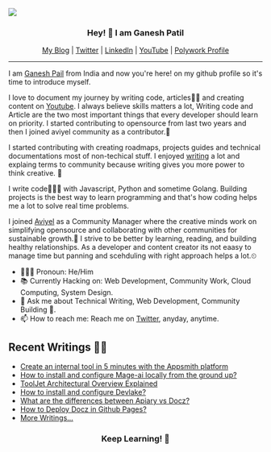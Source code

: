 ![](https://komarev.com/ghpvc/?username=your-github-ganeshpatil386386&style=flat-square)
<h3 align="center"> Hey! 👋  I am Ganesh Patil </h3>

<p align="center">
  <a href="https://dev.to/patilganesh1010/">My Blog</a> |
  <a href="https://twitter.com/ganeshstwt">Twitter</a> |
  <a href="https://www.linkedin.com/in/ganeshpatil386386/">LinkedIn</a> |
  <a href="https://www.youtube.com/channel/UCjMse2JYXPbtlzcnkbXmVQQ">YouTube</a> |
  <a href="https://www.polywork.com/patilganesh1010"> Polywork Profile </a>
</p>

---
<p>  
I am <a href="https://beacons.ai/ganeshpatil">Ganesh Pail</a> from India and now you're here! on my github profile so it's time to introduce myself. 

I love to document my journey by writing code, articles✍🏻 and creating content on [Youtube](https://www.youtube.com/channel/UCjMse2JYXPbtlzcnkbXmVQQ). I always believe skills matters a lot, Writing code and Article are the two most important things that every developer should learn on priority. I started contributing to opensource from last two years and then I joined aviyel community as a contributor.💜 

I started contributing with creating roadmaps, projects guides and technical documentations most of non-techical stuff. I enjoyed [writing](https://dev.to/patilganesh1010) a lot and explaing terms to community because writing gives you more power to think creative. 📝

I write code👩🏻‍🏫 with Javascript, Python and sometime Golang. Building projects is the best way to learn programming and that's how coding helps me a lot to solve real time problems. 

I joined [Aviyel](https://aviyel.com/discussions) as a Community Manager where the creative minds work on simplifying opensource and collaborating with other communities for sustainable growth.🎯
I strive to be better by learning, reading, and building healthy relationships. As a developer and content creator its not eaasy to manage time but panning and scehduling with right approach helps a lot.⏲


 </p>
 
- 👩🏾‍💻 Pronoun: He/Him
- 📚 Currently Hacking on: Web Development, Community Work, Cloud Computing, System Design.
- 💬 Ask me about Technical Writing, Web Development, Community Building 🏨.
- 📫 How to reach me: Reach me on [Twitter](https://twitter.com/ganeshstwt), anyday, anytime.


## Recent Writings ✍🏻

* [Create an internal tool in 5 minutes with the Appsmith platform](https://aviyel.com/post/3642)
* [How to install and configure Mage-ai locally from the ground up?](https://aviyel.com/post/3622)
* [ToolJet Architectural Overview Explained](https://aviyel.com/post/3553)
* [How to install and configure Devlake?](https://aviyel.com/post/3411)
* [What are the differences between Apiary vs Docz?](https://aviyel.com/post/3257)
* [How to Deploy Docz in Github Pages?](https://aviyel.com/post/3157)
* [More Writings...](https://aviyel.com/search?term=\*&uid=3429&root=blog)


<h3 align="center"> Keep Learning! 🎯 </h3>














